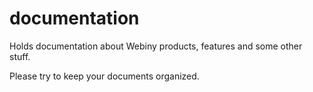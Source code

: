 documentation
============

Holds documentation about Webiny products, features and some other stuff. 

Please try to keep your documents organized.

